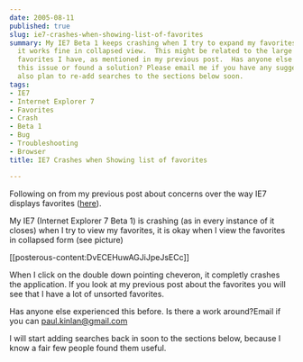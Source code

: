 ```yaml
---
date: 2005-08-11
published: true
slug: ie7-crashes-when-showing-list-of-favorites
summary: My IE7 Beta 1 keeps crashing when I try to expand my favorites list, although
  it works fine in collapsed view.  This might be related to the large number of unsorted
  favorites I have, as mentioned in my previous post.  Has anyone else encountered
  this issue or found a solution? Please email me if you have any suggestions.  I
  also plan to re-add searches to the sections below soon.
tags:
- IE7
- Internet Explorer 7
- Favorites
- Crash
- Beta 1
- Bug
- Troubleshooting
- Browser
title: IE7 Crashes when Showing list of favorites

---
```

Following on from my previous post about concerns over the way IE7 displays favorites (<a href="http://www.kinlan.co.uk/2005/08/internet-explorer-7-favorites-problem.html">here</a>).<p />My IE7 (Internet Explorer 7 Beta 1) is crashing (as in every instance of it closes) when I try to view my favorites, it is okay when I view the favorites in collapsed form (see picture)<p />[[posterous-content:DvECEHuwAGJiJpeJsECc]]<p />When I click on the double down pointing cheveron, it completly crashes the application.  If you look at my previous post about the favorites you will see that I have a lot of unsorted favorites.<p />Has anyone else experienced this before.  Is there a work around?Email if you can <a href="mailto:paul.kinlan@gmail.com">paul.kinlan@gmail.com</a><p />I will start adding searches back in soon to the sections below, because I know a fair few people found them useful.<p />

